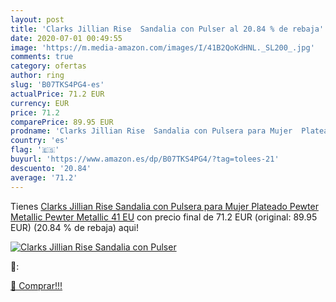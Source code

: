 ```yaml
---
layout: post
title: 'Clarks Jillian Rise  Sandalia con Pulser al 20.84 % de rebaja'
date: 2020-07-01 00:49:55
image: 'https://m.media-amazon.com/images/I/41B2QoKdHNL._SL200_.jpg'
comments: true
category: ofertas
author: ring
slug: 'B07TKS4PG4-es'
actualPrice: 71.2 EUR
currency: EUR
price: 71.2
comparePrice: 89.95 EUR
prodname: 'Clarks Jillian Rise  Sandalia con Pulsera para Mujer  Plateado  Pewter Metallic Pewter Metallic   41 EU'
country: 'es'
flag: '🇪🇸'
buyurl: 'https://www.amazon.es/dp/B07TKS4PG4/?tag=tolees-21'
descuento: '20.84'
average: '71.2'
---
```


Tienes [Clarks Jillian Rise  Sandalia con Pulsera para Mujer  Plateado  Pewter Metallic Pewter Metallic   41 EU](https://www.amazon.es/dp/B07TKS4PG4/?tag=tolees-21) con precio final de  71.2 EUR (original: 89.95 EUR) (20.84 %  de rebaja) aqui!

[![Clarks Jillian Rise  Sandalia con Pulser](https://m.media-amazon.com/images/I/41B2QoKdHNL._SL200_.jpg)](https://www.amazon.es/dp/B07TKS4PG4/?tag=tolees-21)

🔎:


[🛒 Comprar!!!](https://www.amazon.es/dp/B07TKS4PG4/?tag=tolees-21)
